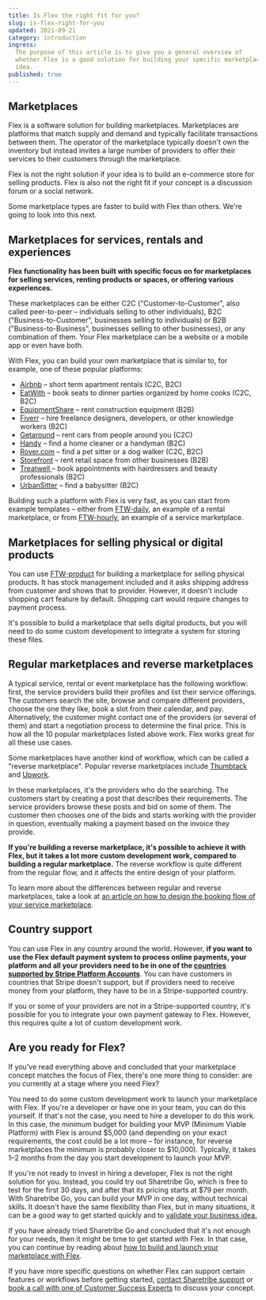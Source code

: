 ```yaml
---
title: Is Flex the right fit for you?
slug: is-flex-right-for-you
updated: 2021-09-21
category: introduction
ingress:
  The purpose of this article is to give you a general overview of
  whether Flex is a good solution for building your specific marketplace
  idea.
published: true
---
```


## Marketplaces

Flex is a software solution for building marketplaces. Marketplaces are
platforms that match supply and demand and typically facilitate
transactions between them. The operator of the marketplace typically
doesn't own the inventory but instead invites a large number of
providers to offer their services to their customers through the
marketplace.

Flex is not the right solution if your idea is to build an e-commerce
store for selling products. Flex is also not the right fit if your
concept is a discussion forum or a social network.

Some marketplace types are faster to build with Flex than others. We're
going to look into this next.

## Marketplaces for services, rentals and experiences

**Flex functionality has been built with specific focus on for
marketplaces for selling services, renting products or spaces, or
offering various experiences.**

These marketplaces can be either C2C ("Customer-to-Customer", also
called peer-to-peer – individuals selling to other individuals), B2C
("Business-to-Customer", businesses selling to individuals) or B2B
("Business-to-Business", businesses selling to other businesses), or any
combination of them. Your Flex marketplace can be a website or a mobile
app or even have both.

With Flex, you can build your own marketplace that is similar to, for
example, one of these popular platforms:

- [Airbnb](https://www.airbnb.com/) – short term apartment rentals (C2C,
  B2C)
- [EatWith](https://www.eatwith.com/) – book seats to dinner parties
  organized by home cooks (C2C, B2C)
- [EquipmentShare](https://www.equipmentshare.com/) – rent construction
  equipment (B2B)
- [Fiverr](https://www.fiverr.com/) – hire freelance designers,
  developers, or other knowledge workers (B2C)
- [Getaround](https://www.getaround.com/) – rent cars from people around
  you (C2C)
- [Handy](https://www.handy.com) – find a home cleaner or a handyman
  (B2C)
- [Rover.com](https://www.rover.com/) – find a pet sitter or a dog
  walker (C2C, B2C)
- [Storefront](https://www.thestorefront.com/) – rent retail space from
  other businesses (B2B)
- [Treatwell ](https://www.treatwell.co.uk/)– book appointments with
  hairdressers and beauty professionals (B2C)
- [UrbanSitter](https://www.urbansitter.com/) – find a babysitter (B2C)

Building such a platform with Flex is very fast, as you can start from
example templates – either from
[FTW-daily](https://github.com/sharetribe/ftw-daily), an example of a
rental marketplace, or from
[FTW-hourly](https://github.com/sharetribe/ftw-hourly), an example of a
service marketplace.

## Marketplaces for selling physical or digital products

You can use [FTW-product](https://github.com/sharetribe/ftw-product) for
building a marketplace for selling physical products. It has stock
management included and it asks shipping address from customer and shows
that to provider. However, it doesn't include shopping cart feature by
default. Shopping cart would require changes to payment process.

It's possible to build a marketplace that sells digital products, but
you will need to do some custom development to integrate a system for
storing these files.

## Regular marketplaces and reverse marketplaces

A typical service, rental or event marketplace has the following
workflow: first, the service providers build their profiles and list
their service offerings. The customers search the site, browse and
compare different providers, choose the one they like, book a slot from
their calendar, and pay. Alternatively, the customer might contact one
of the providers (or several of them) and start a negotiation process to
determine the final price. This is how all the 10 popular marketplaces
listed above work. Flex works great for all these use cases.

Some marketplaces have another kind of workflow, which can be called a
"reverse marketplace". Popular reverse marketplaces include
[Thumbtack](https://www.thumbtack.com/) and
[Upwork](https://www.upwork.com/).

In these marketplaces, it's the providers who do the searching. The
customers start by creating a post that describes their requirements.
The service providers browse these posts and bid on some of them. The
customer then chooses one of the bids and starts working with the
provider in question, eventually making a payment based on the invoice
they provide.

**If you're building a reverse marketplace, it's possible to achieve it
with Flex, but it takes a lot more custom development work, compared to
building a regular marketplace.** The reverse workflow is quite
different from the regular flow, and it affects the entire design of
your platform.

To learn more about the differences between regular and reverse
marketplaces, take a look at
[an article on how to design the booking flow of your service marketplace](https://www.sharetribe.com/academy/design-booking-flow-service-marketplace/).

## Country support

You can use Flex in any country around the world. However, **if you want
to use the Flex default payment system to process online payments, your
platform and all your providers need to be in one of the
[countries supported by Stripe Platform Accounts](https://stripe.com/docs/connect/custom-accounts#requirements)**.
You can have customers in countries that Stripe doesn't support, but if
providers need to receive money from your platform, they have to be in a
Stripe-supported country.

If you or some of your providers are not in a Stripe-supported country,
it's possible for you to integrate your own payment gateway to Flex.
However, this requires quite a lot of custom development work.

## Are you ready for Flex?

If you've read everything above and concluded that your marketplace
concept matches the focus of Flex, there's one more thing to consider:
are you currently at a stage where you need Flex?

You need to do some custom development work to launch your marketplace
with Flex. If you're a developer or have one in your team, you can do
this yourself. If that's not the case, you need to hire a developer to
do this work. In this case, the minimum budget for building your MVP
(Minimum Viable Platform) with Flex is around \$5,000 (and depending on
your exact requirements, the cost could be a lot more – for instance,
for reverse marketplaces the minimum is probably closer to \$10,000).
Typically, it takes 1–2 months from the day you start development to
launch your MVP.

If you're not ready to invest in hiring a developer, Flex is not the
right solution for you. Instead, you could try out Sharetribe Go, which
is free to test for the first 30 days, and after that its pricing starts
at \$79 per month. With Sharetribe Go, you can build your MVP in one
day, without technical skills. It doesn't have the same flexibility than
Flex, but in many situations, it can be a good way to get started
quickly and to
[validate your business idea.](https://www.sharetribe.com/academy/how-to-validate-your-marketplace-idea-before-building-the-platform/)

If you have already tried Sharetribe Go and concluded that it's not
enough for your needs, then it might be time to get started with Flex.
In that case, you can continue by reading about
[how to build and launch your marketplace with Flex](/introduction/how-to-build-and-launch-with-flex/).

If you have more specific questions on whether Flex can support certain
features or workflows before getting started,
[contact Sharetribe support](mailto:flex-support@sharetribe.com) or
[book a call with one of Customer Success Experts](https://calendly.com/welcome-to-flex/welcome-call?utm_campaign=ifrfy&utm_source=flex-docs)
to discuss your concept.
